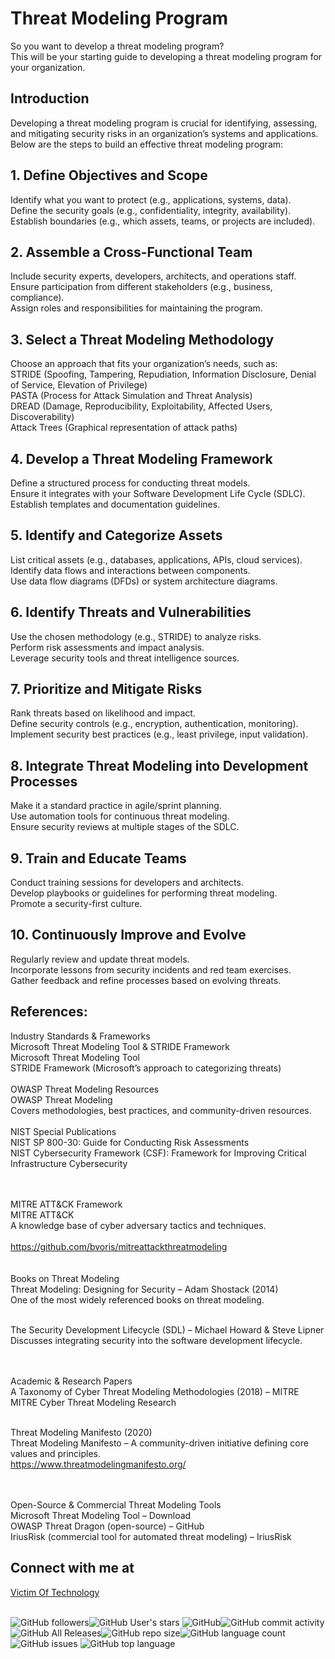 # Threat Modeling Program
So you want to develop a threat modeling program?</BR>
This will be your starting guide to developing a threat modeling program for your organization. </BR>
## Introduction
Developing a threat modeling program is crucial for identifying, assessing, and mitigating security risks in an organization’s systems and applications. Below are the steps to build an effective threat modeling program:</BR>

## 1. Define Objectives and Scope
Identify what you want to protect (e.g., applications, systems, data).</BR>
Define the security goals (e.g., confidentiality, integrity, availability).</BR>
Establish boundaries (e.g., which assets, teams, or projects are included).</BR>

## 2. Assemble a Cross-Functional Team
Include security experts, developers, architects, and operations staff.</BR>
Ensure participation from different stakeholders (e.g., business, compliance).</BR>
Assign roles and responsibilities for maintaining the program.</BR>

## 3. Select a Threat Modeling Methodology
Choose an approach that fits your organization’s needs, such as:</BR>
STRIDE (Spoofing, Tampering, Repudiation, Information Disclosure, Denial of Service, Elevation of Privilege)</BR>
PASTA (Process for Attack Simulation and Threat Analysis)</BR>
DREAD (Damage, Reproducibility, Exploitability, Affected Users, Discoverability)</BR>
Attack Trees (Graphical representation of attack paths)</BR>

## 4. Develop a Threat Modeling Framework
Define a structured process for conducting threat models.</BR>
Ensure it integrates with your Software Development Life Cycle (SDLC).</BR>
Establish templates and documentation guidelines.</BR>

## 5. Identify and Categorize Assets
List critical assets (e.g., databases, applications, APIs, cloud services).</BR>
Identify data flows and interactions between components.</BR>
Use data flow diagrams (DFDs) or system architecture diagrams.</BR>

## 6. Identify Threats and Vulnerabilities
Use the chosen methodology (e.g., STRIDE) to analyze risks.</BR>
Perform risk assessments and impact analysis.</BR>
Leverage security tools and threat intelligence sources.</BR>

## 7. Prioritize and Mitigate Risks
Rank threats based on likelihood and impact.</BR>
Define security controls (e.g., encryption, authentication, monitoring).</BR>
Implement security best practices (e.g., least privilege, input validation).</BR>

## 8. Integrate Threat Modeling into Development Processes
Make it a standard practice in agile/sprint planning.</BR>
Use automation tools for continuous threat modeling.</BR>
Ensure security reviews at multiple stages of the SDLC.</BR>

## 9. Train and Educate Teams
Conduct training sessions for developers and architects.</BR>
Develop playbooks or guidelines for performing threat modeling.</BR>
Promote a security-first culture.</BR>

## 10. Continuously Improve and Evolve
Regularly review and update threat models. </BR>
Incorporate lessons from security incidents and red team exercises.</BR>
Gather feedback and refine processes based on evolving threats.</BR>

## References:
Industry Standards & Frameworks</BR>
Microsoft Threat Modeling Tool & STRIDE Framework</BR>
Microsoft Threat Modeling Tool </BR>
STRIDE Framework (Microsoft’s approach to categorizing threats)</BR>
</BR>
OWASP Threat Modeling Resources</BR>
OWASP Threat Modeling</BR>
Covers methodologies, best practices, and community-driven resources.</BR>
</BR>
NIST Special Publications</BR>
NIST SP 800-30: Guide for Conducting Risk Assessments</BR>
NIST Cybersecurity Framework (CSF): Framework for Improving Critical Infrastructure Cybersecurity</BR>
</BR></BR>

MITRE ATT&CK Framework</BR>
MITRE ATT&CK</BR>
A knowledge base of cyber adversary tactics and techniques.</BR>
</BR>
https://github.com/bvoris/mitreattackthreatmodeling</BR>
</BR></BR>
Books on Threat Modeling</BR>
Threat Modeling: Designing for Security – Adam Shostack (2014)</BR>
One of the most widely referenced books on threat modeling.</BR></BR>

The Security Development Lifecycle (SDL) – Michael Howard & Steve Lipner</BR>
Discusses integrating security into the software development lifecycle.</BR>
</BR></BR>

Academic & Research Papers</BR>
A Taxonomy of Cyber Threat Modeling Methodologies (2018) – MITRE</BR>
MITRE Cyber Threat Modeling Research</BR></BR>

Threat Modeling Manifesto (2020)</BR>
Threat Modeling Manifesto – A community-driven initiative defining core values and principles.</BR>
https://www.threatmodelingmanifesto.org/</BR>
</BR></BR>

Open-Source & Commercial Threat Modeling Tools</BR>
Microsoft Threat Modeling Tool – Download</BR>
OWASP Threat Dragon (open-source) – GitHub</BR>
IriusRisk (commercial tool for automated threat modeling) – IriusRisk</BR>

## Connect with me at
<A HREF="https://www.victimoftechnology.com">Victim Of Technology<A />
<BR /><BR />

<img alt="GitHub followers" src="https://img.shields.io/github/followers/bvoris?style=social"><img alt="GitHub User's stars" src="https://img.shields.io/github/stars/bvoris?style=social">
<img alt="GitHub" src="https://img.shields.io/github/license/bvoris/threatmodelingprogram"><img alt="GitHub commit activity" src="https://img.shields.io/github/commit-activity/m/bvoris/threatmodelingprogram"><img alt="GitHub All Releases" src="https://img.shields.io/github/downloads/bvoris/threatmodelingprogram/total"><img alt="GitHub repo size" src="https://img.shields.io/github/repo-size/bvoris/threatmodelingprogram"><img alt="GitHub language count" src="https://img.shields.io/github/languages/count/bvoris/threatmodelingprogram"><img alt="GitHub issues" src="https://img.shields.io/github/issues/bvoris/threatmodelingprogram">
<img alt="GitHub top language" src="https://img.shields.io/github/languages/top/bvoris/threatmodelingprogram">





